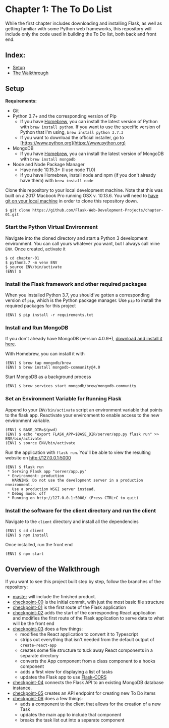 # Chapter 1: The To Do List

While the first chapter includes downloading and installing Flask, as well as getting familiar with some Python web frameworks, this repository will include only the code used in building the To Do list, both back and front end.

## Index:

- [Setup](#Setup)
- [The Walkthrough](#Overview-of-the-Walkthrough)

## Setup

**Requirements:**

- Git
- Python 3.7+ and the corresponding version of Pip
  - If you have [Homebrew](https://brew.sh/), you can install the latest version of Python with `brew install python`. If you want to use the specific version of Python that I'm using, `brew install python 3.7.3`
  - If you want to download the official installer, go to [https://www.python.org](https://www.python.org)
- MongoDB
  - If you have [Homebrew](https://brew.sh), you can install the latest version of MongoDB with `brew install mongodb`
- Node and Node Package Manager
  - Have node 10.15.3+ (I use node 11.0)
  - If you have Homebrew, install node and npm (if you don't already have them) with `brew install node`

Clone this repository to your local development machine.
Note that this was built on a 2017 Macbook Pro running OSX v. 10.13.6.
You will need to [have git on your local machine](https://git-scm.com/downloads) in order to clone this repository down.

```
$ git clone https://github.com/Flask-Web-Development-Projects/chapter-01.git
```

### Start the Python Virtual Environment

Navigate into the cloned directory and start a Python 3 development environment.
You can call yours whatever you want, but I always call mine `ENV`.
Once created, activate it

```
$ cd chapter-01
$ python3.7 -m venv ENV
$ source ENV/bin/activate
(ENV) $
```

### Install the Flask framework and other required packages

When you installed Python 3.7, you should've gotten a corresponding version of `pip`, which is the Python package manager.
Use `pip` to install the required packages for this project

```
(ENV) $ pip install -r requirements.txt
```

### Install and Run MongoDB

If you don't already have MongoDB (version 4.0.9+), [download and install it here](https://docs.mongodb.com/manual/administration/install-community/).

With Homebrew, you can install it with

```
(ENV) $ brew tap mongodb/brew
(ENV) $ brew install mongodb-community@4.0
```

Start MongoDB as a background process

```
(ENV) $ brew services start mongodb/brew/mongodb-community
```

### Set an Environment Variable for Running Flask

Append to your `ENV/bin/activate` script an environment variable that points to the flask app.
Reactivate your environment to enable access to the new environment variable.

```
(ENV) $ BASE_DIR=$(pwd)
(ENV) $ echo "export FLASK_APP=$BASE_DIR/server/app.py flask run" >> ENV/bin/activate
(ENV) $ source ENV/bin/activate
```

Run the application with `flask run`.
You'll be able to view the resulting website on http://127.0.0.1:5000

```
(ENV) $ flask run
 * Serving Flask app "server/app.py"
 * Environment: production
   WARNING: Do not use the development server in a production environment.
   Use a production WSGI server instead.
 * Debug mode: off
 * Running on http://127.0.0.1:5000/ (Press CTRL+C to quit)
```

### Install the software for the client directory and run the client

Navigate to the `client` directory and install all the dependencies

```
(ENV) $ cd client
(ENV) $ npm install
```

Once installed, run the front end

```
(ENV) $ npm start
```

## Overview of the Walkthrough

If you want to see this project built step by step, follow the branches of the repository:

- [master](https://github.com/Flask-Web-Development-Projects/chapter-01/) will include the finished product.
- [checkpoint-00](https://github.com/Flask-Web-Development-Projects/chapter-01/tree/checkpoint-00) is the initial commit, with just the most basic file structure
- [checkpoint-01](https://github.com/Flask-Web-Development-Projects/chapter-01/tree/checkpoint-01) is the first route of the Flask application
- [checkpoint-02](https://github.com/Flask-Web-Development-Projects/chapter-01/tree/checkpoint-02) adds the start of the corresponding React application and modifies the first route of the Flask application to serve data to what will be the front end
- [checkpoint-03](https://github.com/Flask-Web-Development-Projects/chapter-01/tree/checkpoint-03) does a few things:
  - modifies the React application to convert it to Typescript
  - strips out everything that isn't needed from the default output of `create-react-app`
  - creates some file structure to tuck away React components in a separate directory
  - converts the App component from a class component to a hooks component
  - adds a first view for displaying a list of tasks
  - updates the Flask app to use [Flask-CORS](https://flask-cors.readthedocs.io/en/latest/)
- [checkpoint-04](https://github.com/Flask-Web-Development-Projects/chapter-01/tree/checkpoint-04) connects the Flask API to an existing MongoDB database instance.
- [checkpoint-05](https://github.com/Flask-Web-Development-Projects/chapter-01/tree/checkpoint-05) creates an API endpoint for creating new To Do items
- [checkpoint-06](https://github.com/Flask-Web-Development-Projects/chapter-01/tree/checkpoint-06) does a few things:
  - adds a component to the client that allows for the creation of a new Task
  - updates the main app to include that component
  - breaks the task list out into a separate component